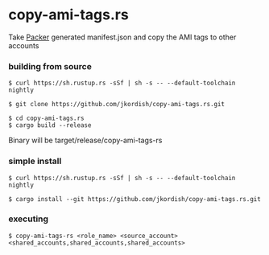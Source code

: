 # copy-ami-tags.rs
Take [Packer](https://github.com/hashicorp/packer/) generated manifest.json and copy the AMI tags to other accounts

### building from source
```shell
$ curl https://sh.rustup.rs -sSf | sh -s -- --default-toolchain nightly
```

```shell
$ git clone https://github.com/jkordish/copy-ami-tags.rs.git
```

```shell
$ cd copy-ami-tags.rs
$ cargo build --release
```

Binary will be target/release/copy-ami-tags-rs

### simple install
```shell
$ curl https://sh.rustup.rs -sSf | sh -s -- --default-toolchain nightly
```

```shell
$ cargo install --git https://github.com/jkordish/copy-ami-tags.rs.git 
```

### executing
```shell
$ copy-ami-tags-rs <role_name> <source_account> <shared_accounts,shared_accounts,shared_accounts>
```
